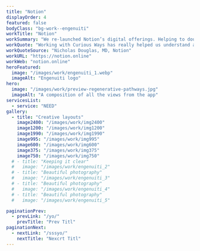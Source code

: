 ```yaml
---
title: "Notion"
displayOrder: 4
featured: false
bodyClass: "bg-work--engenuiti"
workTitle: "Notion"
workSummary: "We re-launched Notion’s digital offerings. Helping to double their online readership in less than a year."
workQuote: "Working with Curious Ways has really helped us understand and develop our brand identity, website and full digital potential more than any previous web development agencies we'd previously worked with. After our relaunch we doubled our digital readership in under a year. Its no coincidence this is partly due to Back To Front's knowledge and creativity within the world of the web."
workQuoteSource: "Nicholas Douglas, MD, Notion"
workURL: "https://notion.online"
workWeb: "notion.online"
heroFeatured:
  image: "/images/work/engenuiti_1.webp"
  imageAlt: "Engenuiti logo"
hero:
  image: "/images/work/preview-regenerative-pathways.jpg"
  imageAlt: "A composition of all the views from the app"
servicesList:
  - service: "NEED"
gallery:
  - title: "Creative layouts"
    image2400: "/images/work/img2400"
    image1200: "/images/work/img1200"
    image1990: "/images/work/img1990"
    image995: "/images/work/img995"
    image600: "/images/work/img600"
    image375: "/images/work/img375"
    image750: "/images/work/img750"
  # - title: "Keeping it clear"
  #   image: "/images/work/engenuiti_2"
  # - title: "Beautiful photography"
  #   image: "/images/work/engenuiti_3"
  # - title: "Beautiful photography"
  #   image: "/images/work/engenuiti_4"
  # - title: "Beautiful photography"
  #   image: "/images/work/engenuiti_5"

paginationPrev:
  - prevLink: "/yo/"
    prevTitle: "Prev Titl"
paginationNext:
  - nextLink: "/sssyo/"
    nextTitle: "Nexcrt Titl"
---
```

